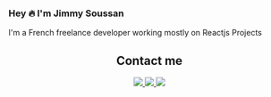 ### Hey 🔥 I'm Jimmy Soussan

I'm a French freelance developer working mostly on Reactjs Projects

<h2 align="center">Contact me</h2>

<p align="center">
<a href="https://www.cozy-codeur.fr/#contact">
 <img src="https://img.shields.io/badge/-jimmy.soussan@gmail.com-c14438?style=flat-square&logo=Gmail&logoColor=white&link=https://www.cozy-codeur.fr/#contact"/>
</a>
<a href="https://www.linkedin.com/in/jimmy-soussan">
 <img src="https://img.shields.io/badge/-Jimmy Soussan-blue?style=flat-square&logo=Linkedin&logoColor=white&link=https://www.linkedin.com/in/jimmy-soussan"/>
</a>
 <a href="https://twitter.com/CozyCodeur">
 <img src="https://img.shields.io/badge/-Cozy Codeur-blue?style=flat-square&logo=twitter&logoColor=white&link=https://twitter.com/CozyCodeur"/>
</a>
</p>
